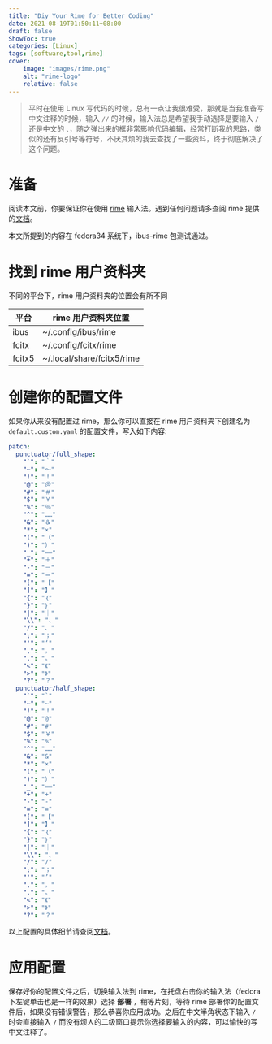 ```yaml
---
title: "Diy Your Rime for Better Coding"
date: 2021-08-19T01:50:11+08:00
draft: false
ShowToc: true
categories: [Linux]
tags: [software,tool,rime]
cover:
    image: "images/rime.png"
    alt: "rime-logo"
    relative: false
---
```


> 平时在使用 Linux 写代码的时候，总有一点让我很难受，那就是当我准备写中文注释的时候，输入 `//` 的时候，输入法总是希望我手动选择是要输入 `/` 还是中文的 `、`，随之弹出来的框非常影响代码编辑，经常打断我的思路，类似的还有反引号等符号，不厌其烦的我去查找了一些资料，终于彻底解决了这个问题。

# 准备

阅读本文前，你要保证你在使用 [rime](https://rime.im/) 输入法。遇到任何问题请多查阅 rime 提供的[文档](https://github.com/rime/home/wiki/CustomizationGuide)。

本文所提到的内容在 fedora34 系统下，ibus-rime 包测试通过。

# 找到 rime 用户资料夹

不同的平台下，rime 用户资料夹的位置会有所不同

| 平台   | rime 用户资料夹位置        |
| ------ | -------------------------- |
| ibus   | ~/.config/ibus/rime        |
| fcitx  | ~/.config/fcitx/rime       |
| fcitx5 | ~/.local/share/fcitx5/rime |

# 创建你的配置文件

如果你从来没有配置过 rime，那么你可以直接在 rime 用户资料夹下创建名为 `default.custom.yaml` 的配置文件，写入如下内容:

```yml
patch:
  punctuator/full_shape:
    "`": "｀"
    "~": "～"
    "!": "！"
    "@": "＠"
    "#": "＃"
    "$": "￥"
    "%": "％"
    "^": "……"
    "&": "＆"
    "*": "×"
    "(": "（"
    ")": "）"
    "_": "——"
    "+": "＋"
    "-": "－"
    "=": "＝"
    "[": "【"
    "]": "】"
    "{": "｛"
    "}": "｝"
    "|": "｜"
    "\\": "、"
    "/": "、"
    ";": "；"
    "'": "‘"
    ",": "，"
    ".": "。"
    "<": "《"
    ">": "》"
    "?": "？"
  punctuator/half_shape:
    "`": "`"
    "~": "~"
    "!": "！"
    "@": "@"
    "#": "#"
    "$": "￥"
    "%": "%"
    "^": "……"
    "&": "&"
    "*": "×"
    "(": "（"
    ")": "）"
    "_": "——"
    "+": "+"
    "-": "-"
    "=": "="
    "[": "【"
    "]": "】"
    "{": "｛"
    "}": "｝"
    "|": "｜"
    "\\": "、"
    "/": "/"
    ";": "；"
    "'": "’"
    ",": "，"
    ".": "。"
    "<": "《"
    ">": "》"
    "?": "？"
```

以上配置的具体细节请查阅[文档](https://github.com/rime/home/wiki/CustomizationGuide#%E4%B8%80%E4%BE%8B%E5%AE%9A%E8%A3%BD%E6%A8%99%E9%BB%9E%E7%AC%A6%E8%99%9F)。

# 应用配置

保存好你的配置文件之后，切换输入法到 rime，在托盘右击你的输入法（fedora 下左键单击也是一样的效果）选择 **部署** ，稍等片刻，等待 rime 部署你的配置文件后，如果没有错误警告，那么恭喜你应用成功。之后在中文半角状态下输入 `/` 时会直接输入 `/` 而没有烦人的二级窗口提示你选择要输入的内容，可以愉快的写中文注释了。
